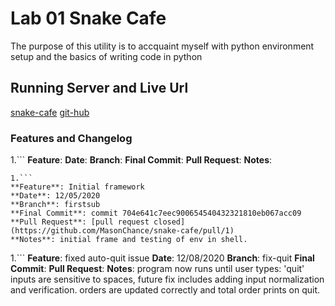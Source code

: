 # Lab 01 Snake Cafe

The purpose of this utility is to accquaint myself with python environment setup and the basics of writing code in python

## Running Server and Live Url
[snake-cafe](https://masonchance.github.io/snake-cafe/)
[git-hub](https://github.com/MasonChance/snake-cafe)


### Features and Changelog
1.```
  **Feature**: 
  **Date**:
  **Branch**:
  **Final Commit**:
  **Pull Request**:
  **Notes**:
  ```
1.```
  **Feature**: Initial framework
  **Date**: 12/05/2020
  **Branch**: firstsub
  **Final Commit**: commit 704e641c7eec900654540432321810eb067acc09
  **Pull Request**: [pull request closed](https://github.com/MasonChance/snake-cafe/pull/1)
  **Notes**: initial frame and testing of env in shell.
  ```
1.```
  **Feature**: fixed auto-quit issue
  **Date**: 12/08/2020
  **Branch**: fix-quit
  **Final Commit**:
  **Pull Request**:
  **Notes**: program now runs until user types: 'quit'
  inputs are sensitive to spaces, future fix includes adding input normalization and verification. orders are updated correctly and total order prints on quit. 
  ```